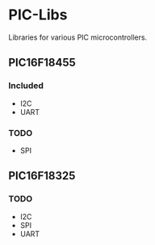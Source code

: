 # PIC-Libs
Libraries for various PIC microcontrollers.

## PIC16F18455

### Included
- I2C
- UART

### TODO
- SPI

## PIC16F18325

### TODO
- I2C
- SPI
- UART
